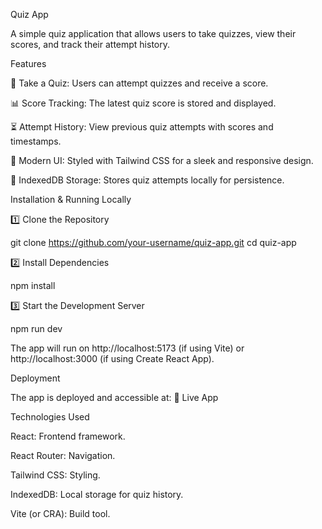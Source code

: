 Quiz App

A simple quiz application that allows users to take quizzes, view their scores, and track their attempt history.

Features

📝 Take a Quiz: Users can attempt quizzes and receive a score.

📊 Score Tracking: The latest quiz score is stored and displayed.

⏳ Attempt History: View previous quiz attempts with scores and timestamps.

🎨 Modern UI: Styled with Tailwind CSS for a sleek and responsive design.

💾 IndexedDB Storage: Stores quiz attempts locally for persistence.

Installation & Running Locally

1️⃣ Clone the Repository

git clone https://github.com/your-username/quiz-app.git
cd quiz-app

2️⃣ Install Dependencies

npm install

3️⃣ Start the Development Server

npm run dev

The app will run on http://localhost:5173 (if using Vite) or http://localhost:3000 (if using Create React App).

Deployment

The app is deployed and accessible at:
🔗 Live App

Technologies Used

React: Frontend framework.

React Router: Navigation.

Tailwind CSS: Styling.

IndexedDB: Local storage for quiz history.

Vite (or CRA): Build tool.
